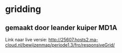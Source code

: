 # gridding
## gemaakt door leander kuiper MD1A

Link naar live versie: http://25607.hosts2.ma-cloud.nl/bewijzenmap/periode1.3/fro/responsiveGrid/
